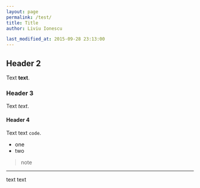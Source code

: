 ```yaml
---
layout: page
permalink: /test/
title: Title
author: Liviu Ionescu

last_modified_at: 2015-09-28 23:13:00
---
```


## Header 2

Text **text**.

### Header 3

Text _text_.

#### Header 4

Text text `code`.

* one
* two

> note

***

text text
